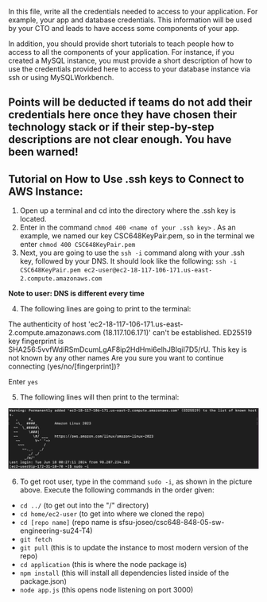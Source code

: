 In this file, write all the credentials needed to access to your application. For example, your app and database credentials.
This information will be used by your CTO and leads to have access some components of your app. 

In addition, you should provide short tutorials to teach people how to access to all the 
components of your application. For instance, if you created a MySQL instance, you must provide 
a short description of how to use the credentials provided here to access to your database instance via ssh or 
using MySQLWorkbench. 

Points will be deducted if teams do not add their credentials here once they have chosen their 
technology stack or if their step-by-step descriptions are not clear enough. You have been warned! 
-------------------------------------------------------------------------------------
## Tutorial on How to Use .ssh keys to Connect to AWS Instance:
1. Open up a terminal and cd into the directory where the .ssh key is located.
2. Enter in the command `chmod 400 <name of your .ssh key>` . As an example, we named our key CSC648KeyPair.pem, so in the terminal 
we enter `chmod 400 CSC648KeyPair.pem`
3. Next, you are going to use the `ssh -i` command along with your .ssh key, followed by your DNS. It should look like the following: `ssh -i CSC648KeyPair.pem ec2-user@ec2-18-117-106-171.us-east-2.compute.amazonaws.com`

**Note to user: DNS is different every time**

4. The following lines are going to print to the terminal:

The authenticity of host 'ec2-18-117-106-171.us-east-2.compute.amazonaws.com (18.117.106.171)' can't be established.
ED25519 key fingerprint is SHA256:5vvfWdiRSmDcumLgAF8ip2HdHmi6elhJBIqiI7D5/rU.
This key is not known by any other names
Are you sure you want to continue connecting (yes/no/[fingerprint])?

Enter `yes`

5. The following lines will then print to the terminal:

![alt text](awsBird.png)

6. To get root user, type in the command `sudo -i`, as shown in the picture above.
Execute the following commands in the order given:

- `cd ../` (to get out into the "/" directory)
- `cd home/ec2-user` (to get into where we cloned the repo)
- `cd [repo name]` (repo name is sfsu-joseo/csc648-848-05-sw-engineering-su24-T4)
- `git fetch`
- `git pull` (this is to update the instance to most modern version of the repo)
- `cd application` (this is where the node package is)
- `npm install` (this will install all dependencies listed inside of the package.json)
- `node app.js` (this opens node listening on port 3000)



